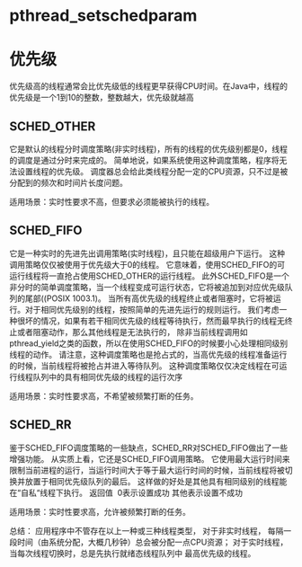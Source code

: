 # pthread_setschedparam

# 优先级

优先级高的线程通常会比优先级低的线程更早获得CPU时间。在Java中，线程的优先级是一个1到10的整数，整数越大，优先级就越高

## SCHED_OTHER
它是默认的线程分时调度策略(非实时线程)，所有的线程的优先级别都是0，线程的调度是通过分时来完成的。
简单地说，如果系统使用这种调度策略，程序将无法设置线程的优先级。
调度器总会给此类线程分配一定的CPU资源，只不过是被分配到的频次和时间片长度问题。

适用场景：实时性要求不高，但要求必须能被执行的线程。

## SCHED_FIFO
它是一种实时的先进先出调用策略(实时线程)，且只能在超级用户下运行。
这种调用策略仅仅被使用于优先级大于0的线程。
它意味着，使用SCHED_FIFO的可运行线程将一直抢占使用SCHED_OTHER的运行线程。
此外SCHED_FIFO是一个非分时的简单调度策略，当一个线程变成可运行状态，它将被追加到对应优先级队列的尾部((POSIX 1003.1)。
当所有高优先级的线程终止或者阻塞时，它将被运行。对于相同优先级别的线程，按照简单的先进先运行的规则运行。
我们考虑一种很坏的情况，如果有若干相同优先级的线程等待执行，然而最早执行的线程无终止或者阻塞动作，那么其他线程是无法执行的，
除非当前线程调用如pthread_yield之类的函数，所以在使用SCHED_FIFO的时候要小心处理相同级别线程的动作。
请注意，这种调度策略也是抢占式的，当高优先级的线程准备运行的时候，当前线程将被抢占并进入等待队列。
这种调度策略仅仅决定线程在可运行线程队列中的具有相同优先级的线程的运行次序

适用场景：实时性要求高，不希望被频繁打断的任务。

## SCHED_RR
鉴于SCHED_FIFO调度策略的一些缺点，SCHED_RR对SCHED_FIFO做出了一些增强功能。
从实质上看，它还是SCHED_FIFO调用策略。
它使用最大运行时间来限制当前进程的运行，当运行时间大于等于最大运行时间的时候，当前线程将被切换并放置于相同优先级队列的最后。
这样做的好处是其他具有相同级别的线程能在“自私“线程下执行。
返回值  0表示设置成功 其他表示设置不成功

适用场景：实时性要求高，允许被频繁打断的任务。


总结：
应用程序中不管存在以上一种或三种线程类型，
对于非实时线程， 每隔一段时间（由系统分配，大概几秒钟）总会被分配一点CPU资源；
对于实时线程，当每次线程切换时，总是先执行就绪态线程队列中 最高优先级的线程。
